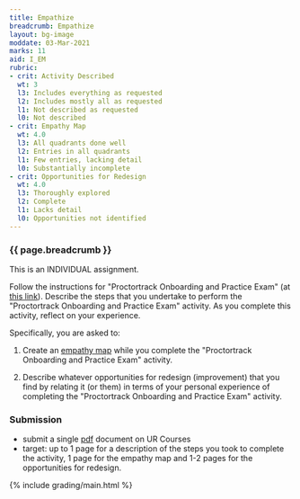 ```yaml
---
title: Empathize
breadcrumb: Empathize
layout: bg-image
moddate: 03-Mar-2021
marks: 11
aid: I_EM
rubric:
- crit: Activity Described
  wt: 3
  l3: Includes everything as requested
  l2: Includes mostly all as requested
  l1: Not described as requested
  l0: Not described
- crit: Empathy Map
  wt: 4.0
  l3: All quadrants done well
  l2: Entries in all quadrants
  l1: Few entries, lacking detail
  l0: Substantially incomplete
- crit: Opportunities for Redesign
  wt: 4.0
  l3: Thoroughly explored
  l2: Complete
  l1: Lacks detail
  l0: Opportunities not identified
---
```

### {{ page.breadcrumb }}

This is an INDIVIDUAL assignment.

Follow the instructions for "Proctortrack Onboarding and Practice Exam" (at [this link](https://urcourses.uregina.ca/course/view.php?id=16143)).
Describe the steps that you undertake to perform the "Proctortrack Onboarding and Practice Exam" activity. As you complete this activity, reflect on your experience.

Specifically, you are asked to:

1. Create an [empathy map](https://www.nngroup.com/articles/empathy-mapping/) while you complete the "Proctortrack Onboarding and Practice Exam" activity.

1. Describe whatever opportunities for redesign (improvement) that you find by relating it (or them) in terms of your personal experience of completing the "Proctortrack Onboarding and Practice Exam" activity.

### Submission

* submit a single [pdf](https://en.wikipedia.org/wiki/PDF) document on UR Courses
* target: up to 1 page for a description of the steps you took to complete the activity, 1 page for the empathy map and 1-2 pages for the opportunities for redesign.

{% include grading/main.html %}
